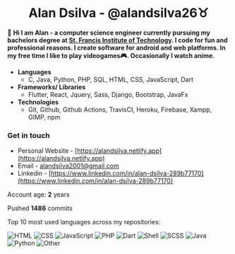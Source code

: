 <h1 align="center">Alan Dsilva - @alandsilva26♉</h1>

<!-- <img src="https://komarev.com/ghpvc/?username=alandsilva26&color=ff69b4" alt="profile views" /> -->

  👋 **Hi I am Alan - a computer science engineer currently pursuing my bachelors degree at [St. Francis Institute of Technology](https://www.sfit.ac.in/). I code for fun and professional reasons. I create software for android and web platforms. In my free time I like to play videogames🎮. Occasionally I watch anime.**
  
* **Languages**
  - C, Java, Python, PHP, SQL, HTML, CSS, JavaScript, Dart
* **Frameworks/ Libraries**
  - Flutter, React, Jquery, Sass, Django, Bootstrap, JavaFx
* **Technologies**
  - Git, Github, Github Actions, TravisCI, Heroku, Firebase, Xampp, GIMP, npm
    
### Get in touch
* Personal Website - [https://alandsilva.netlify.app](https://alandsilva.netlify.app)
* Email - [alandsilva2001@gmail.com](https://mail.google.com/mail/u/0/?view=cm&fs=1&tf=1&to=alandsilva2001@gmail.com)
* Linkedin - [https://www.linkedin.com/in/alan-dsilva-289b77170](https://www.linkedin.com/in/alan-dsilva-289b77170)

Account age: **2** years

Pushed **1486** commits

Top 10 most used languages across my repositories:

![HTML](https://img.shields.io/static/v1?style=flat&label=HTML&color=555&labelColor=%23e34c26&message=HTML%EF%B8%B120.7%25)
![CSS](https://img.shields.io/static/v1?style=flat&label=CSS&color=555&labelColor=%23563d7c&message=CSS%EF%B8%B119.8%25)
![JavaScript](https://img.shields.io/static/v1?style=flat&label=JavaScript&color=555&labelColor=%23f1e05a&message=JavaScript%EF%B8%B117.8%25)
![PHP](https://img.shields.io/static/v1?style=flat&label=PHP&color=555&labelColor=%234F5D95&message=PHP%EF%B8%B113.7%25)
![Dart](https://img.shields.io/static/v1?style=flat&label=Dart&color=555&labelColor=%2300B4AB&message=Dart%EF%B8%B112.2%25)
![Shell](https://img.shields.io/static/v1?style=flat&label=Shell&color=555&labelColor=%2389e051&message=Shell%EF%B8%B13.9%25)
![SCSS](https://img.shields.io/static/v1?style=flat&label=SCSS&color=555&labelColor=%23c6538c&message=SCSS%EF%B8%B13.7%25)
![Java](https://img.shields.io/static/v1?style=flat&label=Java&color=555&labelColor=%23b07219&message=Java%EF%B8%B13.6%25)
![Python](https://img.shields.io/static/v1?style=flat&label=Python&color=555&labelColor=%233572A5&message=Python%EF%B8%B11.9%25)
![Other](https://img.shields.io/static/v1?style=flat&label=Other&color=555&labelColor=%23ededed&message=Other%EF%B8%B12.2%25)
